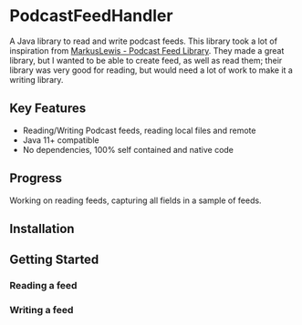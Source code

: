 # PodcastFeedHandler
A Java library to read and write podcast feeds. This library took a lot of inspiration from [MarkusLewis - Podcast Feed Library](https://github.com/MarkusLewis/Podcast-Feed-Library). They made a great library, but I wanted to be able to create feed, as well as read them; their library was very good for reading, but would need a lot of work to make it a writing library.

## Key Features
* Reading/Writing Podcast feeds, reading local files and remote
* Java 11+ compatible
* No dependencies, 100% self contained and native code

## Progress
Working on reading feeds, capturing all fields in a sample of feeds.

## Installation


## Getting Started
### Reading a feed

### Writing a feed